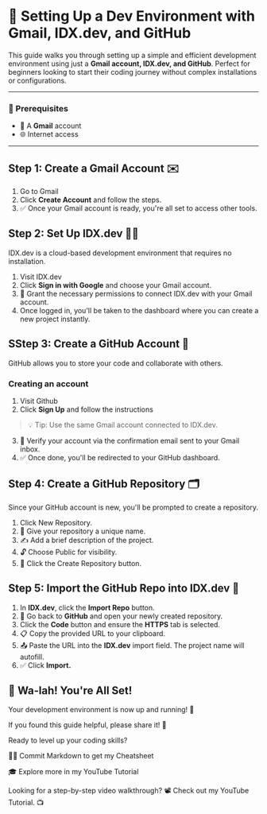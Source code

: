 # 🚀 Setting Up a Dev Environment with Gmail, IDX.dev, and GitHub

This guide walks you through setting up a simple and efficient development environment using just a **Gmail account, IDX.dev, and GitHub**. Perfect for beginners looking to start their coding journey without complex installations or configurations. 

--- 

### 🔧 Prerequisites
- 📧 A **Gmail** account
- 🌐 Internet access

--- 

## Step 1: Create a Gmail Account ✉️
1. Go to Gmail
2. Click **Create Account** and follow the steps.
3. ✅ Once your Gmail account is ready, you're all set to access other tools.

## Step 2: Set Up IDX.dev 🧑‍💻
IDX.dev is a cloud-based development environment that requires no installation.

1. Visit IDX.dev
2. Click **Sign in with Google** and choose your Gmail account.
3. 🔐 Grant the necessary permissions to connect IDX.dev with your Gmail account.
4. Once logged in, you'll be taken to the dashboard where you can create a new project instantly.

## SStep 3: Create a GitHub Account 🐙

GitHub allows you to store your code and collaborate with others. 

### Creating an account 
1. Visit Github
2. Click **Sign Up** and follow the instructions
> 💡 Tip: Use the same Gmail account connected to IDX.dev.
3. 📩 Verify your account via the confirmation email sent to your Gmail inbox.
4. ✅ Once done, you'll be redirected to your GitHub dashboard.

## Step 4: Create a GitHub Repository 🗂️
Since your GitHub account is new, you'll be prompted to create a repository.

1. Click New Repository.
2. 📝 Give your repository a unique name.
3. ✍️ Add a brief description of the project.
4. 🔓 Choose Public for visibility.
5. 🚀 Click the Create Repository button.

## Step 5: Import the GitHub Repo into IDX.dev 📡

1. In **IDX.dev**, click the **Import Repo** button.
2. 🔗 Go back to **GitHub** and open your newly created repository.
3. Click the **Code** button and ensure the **HTTPS** tab is selected.
4. 📋 Copy the provided URL to your clipboard.
5. 📤 Paste the URL into the **IDX.dev** import field. The project name will autofill.
6. ✅ Click **Import.**

## 🎉 Wa-lah! You're All Set!

Your development environment is now up and running! 🎊

If you found this guide helpful, please share it! 🚀

Ready to level up your coding skills?

🧑‍💻 Commit Markdown to get my Cheatsheet

🎓 Explore more in my YouTube Tutorial

Looking for a step-by-step video walkthrough? 📽️ Check out my YouTube Tutorial. 📺